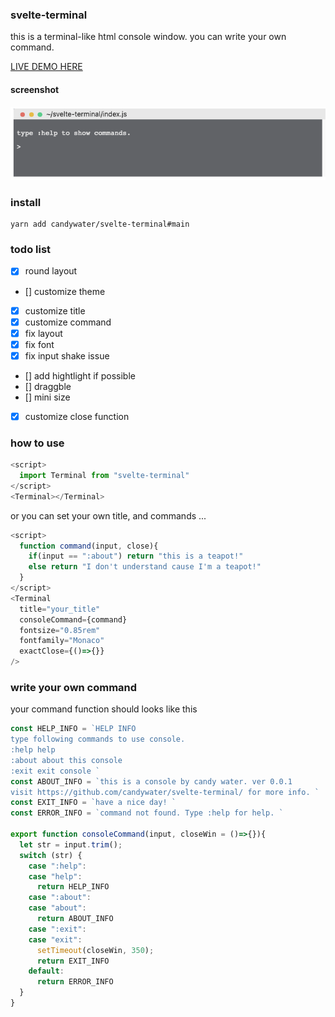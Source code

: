 ### svelte-terminal

this is a terminal-like html console window.
you can write your own command.

[LIVE DEMO HERE](https://candywater.github.io/svelte-terminal/)

#### screenshot

![screenshot](./assets/screenshot_v0.0.0.png)

### install 

```
yarn add candywater/svelte-terminal#main
```

### todo list

- [x] round layout
- [] customize theme
- [x] customize title
- [x] customize command
- [x] fix layout
- [x] fix font
- [x] fix input shake issue
- [] add hightlight if possible
- [] draggble
- [] mini size
- [x] customize close function



### how to use

```js
<script>
  import Terminal from "svelte-terminal"
</script>
<Terminal></Terminal>
```

or you can set your own title, and commands ...

```js
<script>
  function command(input, close){
    if(input == ":about") return "this is a teapot!"
    else return "I don't understand cause I'm a teapot!"
  }
</script>
<Terminal 
  title="your_title" 
  consoleCommand={command}
  fontsize="0.85rem"
  fontfamily="Monaco"
  exactClose={()=>{}}
/>
```

### write your own command

your command function should looks like this

```js
const HELP_INFO = `HELP INFO
type following commands to use console.
:help help
:about about this console
:exit exit console `
const ABOUT_INFO = `this is a console by candy water. ver 0.0.1
visit https://github.com/candywater/svelte-terminal/ for more info. `
const EXIT_INFO = `have a nice day! `
const ERROR_INFO = `command not found. Type :help for help. `

export function consoleCommand(input, closeWin = ()=>{}){
  let str = input.trim();
  switch (str) {
    case ":help":
    case "help":
      return HELP_INFO
    case ":about":
    case "about":
      return ABOUT_INFO 
    case ":exit":
    case "exit":
      setTimeout(closeWin, 350);
      return EXIT_INFO
    default:
      return ERROR_INFO
  }
}
```